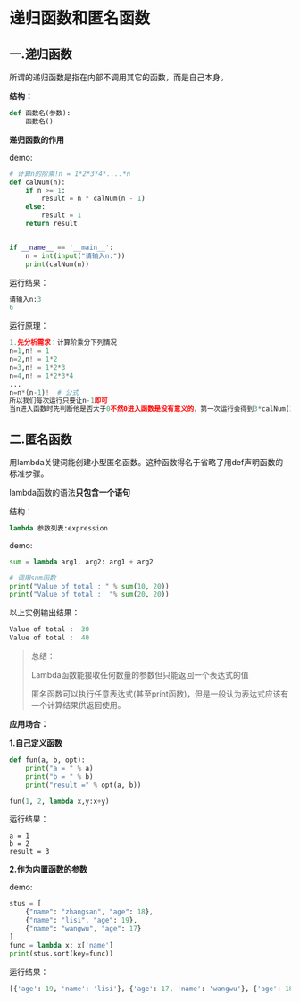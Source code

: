 # 递归函数和匿名函数

## 一.递归函数

所谓的递归函数是指在内部不调用其它的函数，而是自己本身。

**结构：**

```python
def 函数名(参数):
    函数名()
```

**递归函数的作用**

demo:

```python
# 计算n的阶乘!n = 1*2*3*4*....*n
def calNum(n):
    if n >= 1:
        result = n * calNum(n - 1)
    else:
        result = 1
    return result


if __name__ == '__main__':
    n = int(input("请输入n:"))
    print(calNum(n))
```

运行结果：

```python
请输入n:3
6
```

运行原理：

```python
1.先分析需求：计算阶乘分下列情况
n=1,n! = 1
n=2,n! = 1*2
n=3,n! = 1*2*3
n=4,n! = 1*2*3*4
...
n=n*(n-1)!  # 公式
所以我们每次运行只要让n-1即可
当n进入函数时先判断他是否大于0不然0进入函数是没有意义的，第一次运行会得到3*calNum(2)再次进入函数得到2*3*calNum(1)再次进入函数得到1*2*3也就是最终的结果
```

## 二.匿名函数

用lambda关键词能创建小型匿名函数。这种函数得名于省略了用def声明函数的标准步骤。

lambda函数的语法**只包含一个语句**

结构：

```python
lambda 参数列表:expression
```

demo:

```python
sum = lambda arg1, arg2: arg1 + arg2

# 调用sum函数
print("Value of total : " % sum(10, 20))
print("Value of total :  "% sum(20, 20))
```

以上实例输出结果：

```python
Value of total :  30
Value of total :  40
```

> 总结：
>
> Lambda函数能接收任何数量的参数但只能返回一个表达式的值
>
> 匿名函数可以执行任意表达式(甚至print函数)，但是一般认为表达式应该有一个计算结果供返回使用。

**应用场合：**

**1.自己定义函数**

```python
def fun(a, b, opt):
    print("a = " % a)
    print("b = " % b)
    print("result =" % opt(a, b))

fun(1, 2, lambda x,y:x+y)
```

运行结果：

```
a = 1
b = 2
result = 3
```

**2.作为内置函数的参数**

demo:

```python
stus = [
    {"name": "zhangsan", "age": 18}, 
    {"name": "lisi", "age": 19}, 
    {"name": "wangwu", "age": 17}
]
func = lambda x: x['name']
print(stus.sort(key=func))
```

运行结果：

```python
[{'age': 19, 'name': 'lisi'}, {'age': 17, 'name': 'wangwu'}, {'age': 18, 'name': 'zhangsan'}]
```

